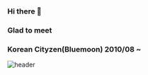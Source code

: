 ### Hi there 👋

### Glad to meet

### Korean Cityzen(Bluemoon) 2010/08 ~

![header](https://capsule-render.vercel.app/api?type=wave&color=hexcode&height=90&section=header&text=capsule%20render&fontSize=100)


<!--
**jujaewon/jujaewon** is a ✨ _special_ ✨ repository because its `README.md` (this file) appears on your GitHub profile.

Here are some ideas to get you started:

- 🔭 I’m currently working on ...
- 🌱 I’m currently learning ...
- 👯 I’m looking to collaborate on ...
- 🤔 I’m looking for help with ...
- 💬 Ask me about ...
- 📫 How to reach me: ...
- 😄 Pronouns: ...
- ⚡ Fun fact: ...
-->
